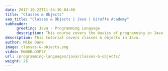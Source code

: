 ```yaml
---
date: 2017-10-22T11:34:30-04:00
title: "Classes & Objects"
seo_title: "Classes & Objects | Java | Giraffe Academy"
subheader:
     greeting: Java - Programming Language
     description: This course covers the basics of programming in Java. Work your way through the videos and we'll teach you everything you need to know to start your programming journey!
description: This tutorial covers classes & objects in Java.
author: Mike Dane
image: classes-&-objects.png
video: Mm06BuD3PlY
url: /programming-languages/java/classes-&-objects/
weight: 26
---
```

